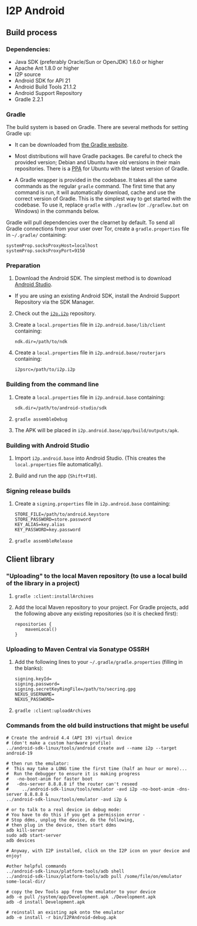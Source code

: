 # I2P Android

## Build process

### Dependencies:

- Java SDK (preferably Oracle/Sun or OpenJDK) 1.6.0 or higher
- Apache Ant 1.8.0 or higher
- I2P source
- Android SDK for API 21
- Android Build Tools 21.1.2
- Android Support Repository
- Gradle 2.2.1

### Gradle

The build system is based on Gradle. There are several methods for setting Gradle up:

* It can be downloaded from [the Gradle website](http://www.gradle.org/downloads).

* Most distributions will have Gradle packages. Be careful to check the
  provided version; Debian and Ubuntu have old versions in their main
  repositories. There is a [PPA](https://launchpad.net/~cwchien/+archive/gradle)
  for Ubuntu with the latest version of Gradle.

* A Gradle wrapper is provided in the codebase. It takes all the same commands
  as the regular `gradle` command. The first time that any command is run, it
  will automatically download, cache and use the correct version of Gradle.
  This is the simplest way to get started with the codebase. To use it, replace
  `gradle` with `./gradlew` (or `./gradlew.bat` on Windows) in the commands
  below.

Gradle will pull dependencies over the clearnet by default. To send all Gradle
connections from your user over Tor, create a `gradle.properties` file in
`~/.gradle/` containing:

```
systemProp.socksProxyHost=localhost
systemProp.socksProxyPort=9150
```

### Preparation

1. Download the Android SDK. The simplest method is to download [Android Studio](https://developer.android.com/sdk/installing/studio.html).

  * If you are using an existing Android SDK, install the Android Support
    Repository via the SDK Manager.

2. Check out the [`i2p.i2p`](https://github.com/i2p/i2p.i2p) repository.

3. Create a `local.properties` file in `i2p.android.base/lib/client` containing:

    ```
    ndk.dir=/path/to/ndk
    ```

3. Create a `local.properties` file in `i2p.android.base/routerjars` containing:

    ```
    i2psrc=/path/to/i2p.i2p
    ```

### Building from the command line

1. Create a `local.properties` file in `i2p.android.base` containing:

    ```
    sdk.dir=/path/to/android-studio/sdk
    ```

2. `gradle assembleDebug`

3. The APK will be placed in `i2p.android.base/app/build/outputs/apk`.

### Building with Android Studio

1. Import `i2p.android.base` into Android Studio. (This creates the `local.properties` file automatically).

2. Build and run the app (`Shift+F10`).

### Signing release builds

1. Create a `signing.properties` file in `i2p.android.base` containing:

    ```
    STORE_FILE=/path/to/android.keystore
    STORE_PASSWORD=store.password
    KEY_ALIAS=key.alias
    KEY_PASSWORD=key.password
    ```

2. `gradle assembleRelease`

## Client library

### "Uploading" to the local Maven repository (to use a local build of the library in a project)

1. `gradle :client:installArchives`

2. Add the local Maven repository to your project. For Gradle projects, add the following above any existing repositories (so it is checked first):

    ```
    repositories {
        mavenLocal()
    }
    ```

### Uploading to Maven Central via Sonatype OSSRH

1. Add the following lines to your `~/.gradle/gradle.properties` (filling in the blanks):

    ```
    signing.keyId=
    signing.password=
    signing.secretKeyRingFile=/path/to/secring.gpg
    NEXUS_USERNAME=
    NEXUS_PASSWORD=
    ```

2. `gradle :client:uploadArchives`

### Commands from the old build instructions that might be useful

```
# Create the android 4.4 (API 19) virtual device
# (don't make a custom hardware profile)
../android-sdk-linux/tools/android create avd --name i2p --target android-19

# then run the emulator:
#  This may take a LONG time the first time (half an hour or more)...
#  Run the debugger to ensure it is making progress
#   -no-boot-anim for faster boot
#   -dns-server 8.8.8.8 if the router can't reseed
#     ../android-sdk-linux/tools/emulator -avd i2p -no-boot-anim -dns-server 8.8.8.8 &
../android-sdk-linux/tools/emulator -avd i2p &

# or to talk to a real device in debug mode:
# You have to do this if you get a permission error -
# Stop ddms, unplug the device, do the following,
# then plug in the device, then start ddms
adb kill-server
sudo adb start-server
adb devices

# Anyway, with I2P installed, click on the I2P icon on your device and enjoy!

#other helpful commands
../android-sdk-linux/platform-tools/adb shell
../android-sdk-linux/platform-tools/adb pull /some/file/on/emulator some-local-dir/

# copy the Dev Tools app from the emulator to your device
adb -e pull /system/app/Development.apk ./Development.apk
adb -d install Development.apk

# reinstall an existing apk onto the emulator
adb -e install -r bin/I2PAndroid-debug.apk
```

